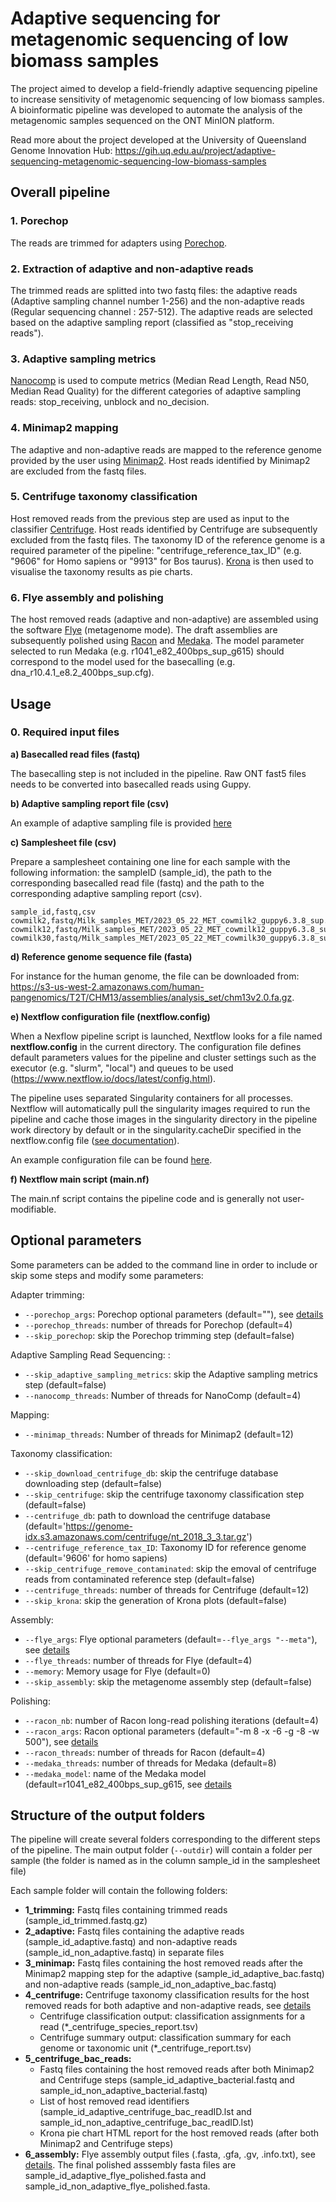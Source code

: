 # Adaptive sequencing for metagenomic sequencing of low biomass samples

The project aimed to develop a field-friendly adaptive sequencing pipeline to increase sensitivity of metagenomic sequencing of low biomass samples.
A bioinformatic pipeline was developed to automate the analysis of the metagenomic samples sequenced on the ONT MinION platform. 

Read more about the project developed at the University of Queensland Genome Innovation Hub: https://gih.uq.edu.au/project/adaptive-sequencing-metagenomic-sequencing-low-biomass-samples

## Overall pipeline 

### 1. Porechop

The reads are trimmed for adapters using [Porechop](https://github.com/rrwick/Porechop). 

### 2. Extraction of adaptive and non-adaptive reads

The trimmed reads are splitted into two fastq files: the adaptive reads (Adaptive sampling channel number 1-256) and the non-adaptive reads (Regular sequencing channel : 257-512). The adaptive reads are selected based on the adaptive sampling report (classified as "stop_receiving reads").   

### 3. Adaptive sampling metrics 

[Nanocomp](https://github.com/wdecoster/nanocomp) is used to compute metrics (Median Read Length, Read N50, Median Read Quality) for the different categories of adaptive sampling reads: stop_receiving, unblock and no_decision. 

### 4. Minimap2 mapping

The adaptive and non-adaptive reads are mapped to the reference genome provided by the user using [Minimap2](https://github.com/lh3/minimap2). Host reads identified by Minimap2 are excluded from the fastq files. 

### 5. Centrifuge taxonomy classification

Host removed reads from the previous step are used as input to the classifier [Centrifuge](https://ccb.jhu.edu/software/centrifuge/). Host reads identified by Centrifuge are subsequently excluded from the fastq files. The taxonomy ID of the reference genome is a required parameter of the pipeline: "centrifuge_reference_tax_ID" (e.g. "9606" for Homo sapiens or "9913" for Bos taurus). [Krona](https://github.com/marbl/Krona/wiki) is then used to visualise the taxonomy results as pie charts. 

### 6. Flye assembly and polishing

The host removed reads (adaptive and non-adaptive) are assembled using the software [Flye](https://github.com/fenderglass/Flye) (metagenome mode). The draft assemblies are subsequently polished using [Racon](https://github.com/isovic/racon) and [Medaka](https://github.com/nanoporetech/medaka). The model parameter selected to run Medaka (e.g. r1041_e82_400bps_sup_g615) should correspond to the model used for the basecalling (e.g. dna_r10.4.1_e8.2_400bps_sup.cfg).  

## Usage

### 0. Required input files

**a) Basecalled read files (fastq)**

The basecalling step is not included in the pipeline. Raw ONT fast5 files needs to be converted into basecalled reads using Guppy. 

**b) Adaptive sampling report file (csv)**

An example of adaptive sampling file is provided [here]()

**c) Samplesheet file (csv)**

Prepare a samplesheet containing one line for each sample with the following information: the sampleID (sample_id), the path to the corresponding basecalled read file (fastq) and the path to the corresponding adaptive sampling report (csv).     
```
sample_id,fastq,csv
cowmilk2,fastq/Milk_samples_MET/2023_05_22_MET_cowmilk2_guppy6.3.8_sup.fastq.gz,fastq/Milk_samples_MET/adaptive_sampling_FAV67209_fa368ac1_d487a5df.csv
cowmilk12,fastq/Milk_samples_MET/2023_05_22_MET_cowmilk12_guppy6.3.8_sup.fastq.gz,fastq/Milk_samples_MET/adaptive_sampling_FAV81134_516a2fa0_5cce3b1f.csv
cowmilk30,fastq/Milk_samples_MET/2023_05_22_MET_cowmilk30_guppy6.3.8_sup.fastq.gz,fastq/Milk_samples_MET/adaptive_sampling_FAV64853_8f20760e_1cbbd159.csv
```

**d) Reference genome sequence file (fasta)**

For instance for the human genome, the file can be downloaded from: https://s3-us-west-2.amazonaws.com/human-pangenomics/T2T/CHM13/assemblies/analysis_set/chm13v2.0.fa.gz.

**e) Nextflow configuration file (nextflow.config)**

When a Nexflow pipeline script is launched, Nextflow looks for a file named **nextflow.config** in the current directory. The configuration file defines default parameters values for the pipeline and cluster settings such as the executor (e.g. "slurm", "local") and queues to be used (https://www.nextflow.io/docs/latest/config.html). 

The pipeline uses separated Singularity containers for all processes. Nextflow will automatically pull the singularity images required to run the pipeline and cache those images in the singularity directory in the pipeline work directory by default or in the singularity.cacheDir specified in the nextflow.config file ([see documentation](https://www.nextflow.io/docs/latest/singularity.html)). 

An example configuration file can be found [here](https://github.com/vmurigneu/DIS/blob/main/nextflow.config). 

**f) Nextflow main script (main.nf)**

The main.nf script contains the pipeline code and is generally not user-modifiable. 

## Optional parameters

Some parameters can be added to the command line in order to include or skip some steps and modify some parameters:

Adapter trimming:
* `--porechop_args`: Porechop optional parameters (default=""), see [details](https://github.com/rrwick/Porechop#full-usage)
* `--porechop_threads`: number of threads for Porechop (default=4)
* `--skip_porechop`: skip the Porechop trimming step (default=false)

Adaptive Sampling Read Sequencing: :
* `--skip_adaptive_sampling_metrics`: skip the Adaptive sampling metrics step (default=false)
* `--nanocomp_threads`: Number of threads for NanoComp (default=4)

Mapping: 
* `--minimap_threads`: Number of threads for Minimap2 (default=12)

Taxonomy classification:
* `--skip_download_centrifuge_db`: skip the centrifuge database downloading step (default=false)
* `--skip_centrifuge`: skip the centrifuge taxonomy classification step (default=false)
* `--centrifuge_db`: path to download the centrifuge database (default='https://genome-idx.s3.amazonaws.com/centrifuge/nt_2018_3_3.tar.gz')
* `--centrifuge_reference_tax_ID`: Taxonomy ID for reference genome (default='9606' for homo sapiens)
* `--skip_centrifuge_remove_contaminated`: skip the emoval of centrifuge reads from contaminated reference step (default=false)
* `--centrifuge_threads`: number of threads for Centrifuge (default=12)
* `--skip_krona`: skip the generation of Krona plots (default=false)
 
Assembly:
* `--flye_args`: Flye optional parameters (default=`--flye_args "--meta"`), see [details](https://github.com/fenderglass/Flye/blob/flye/docs/USAGE.md)
* `--flye_threads`: number of threads for Flye (default=4)
* `--memory`: Memory usage for Flye (default=0)
* `--skip_assembly`: skip the metagenome assembly step (default=false)

Polishing:
* `--racon_nb`: number of Racon long-read polishing iterations (default=4)
* `--racon_args`: Racon optional parameters (default="-m 8 -x -6 -g -8 -w 500"), see [details](https://github.com/isovic/racon#usage)
* `--racon_threads`: number of threads for Racon (default=4)
* `--medaka_threads`: number of threads for Medaka (default=8)
* `--medaka_model`: name of the Medaka model (default=r1041_e82_400bps_sup_g615, see [details](https://github.com/nanoporetech/medaka#models)

## Structure of the output folders

The pipeline will create several folders corresponding to the different steps of the pipeline. 
The main output folder (`--outdir`) will contain a folder per sample (the folder is named as in the column sample_id in the samplesheet file)

Each sample folder will contain the following folders:
* **1_trimming:** Fastq files containing trimmed reads (sample_id_trimmed.fastq.gz) 
* **2_adaptive:** Fastq files containing the adaptive reads (sample_id_adaptive.fastq) and non-adaptive reads (sample_id_non_adaptive.fastq) in separate files
* **3_minimap:** Fastq files containing the host removed reads after the Minimap2 mapping step for the adaptive (sample_id_adaptive_bac.fastq) and non-adaptive reads (sample_id_non_adaptive_bac.fastq)  
* **4_centrifuge:** Centrifuge taxonomy classification results for the host removed reads for both adaptive and non-adaptive reads, see [details](https://ccb.jhu.edu/software/centrifuge/manual.shtml#centrifuge-classification-output)  
  * Centrifuge classification output: classification assignments for a read (*_centrifuge_species_report.tsv)  
  * Centrifuge summary output: classification summary for each genome or taxonomic unit (*_centrifuge_report.tsv)   
* **5_centrifuge_bac_reads:**  
  * Fastq files containing the host removed reads after both Minimap2 and Centrifuge steps (sample_id_adaptive_bacterial.fastq and sample_id_non_adaptive_bacterial.fastq)
  * List of host removed read identifiers (sample_id_adaptive_centrifuge_bac_readID.lst and sample_id_non_adaptive_centrifuge_bac_readID.lst)
  * Krona pie chart HTML report for the host removed reads (after both Minimap2 and Centrifuge steps)  
* **6_assembly:** Flye assembly output files (.fasta, .gfa, .gv, .info.txt), see [details](https://github.com/fenderglass/Flye/blob/flye/docs/USAGE.md#-flye-output). The final polished asssembly fasta files are sample_id_adaptive_flye_polished.fasta and sample_id_non_adaptive_flye_polished.fasta.  

